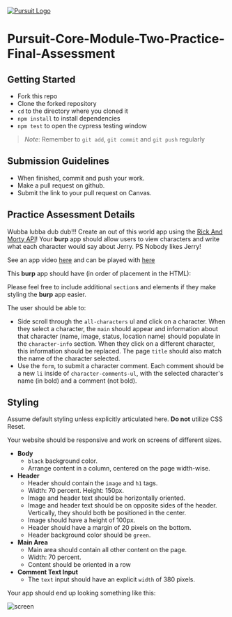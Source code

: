 [![Pursuit Logo](https://avatars1.githubusercontent.com/u/5825944?s=200&v=4)](https://pursuit.org)

# Pursuit-Core-Module-Two-Practice-Final-Assessment

## Getting Started 
* Fork this repo
* Clone the forked repository
* `cd` to the directory where you cloned it
* `npm install` to install dependencies
* `npm test` to open the cypress testing window

> *Note*: Remember to `git add`, `git commit` and `git push` regularly

## Submission Guidelines
  * When finished, commit and push your work.
  * Make a pull request on github.
  * Submit the link to your pull request on Canvas. 


## Practice Assessment Details

Wubba lubba dub dub!!! Create an out of this world app using the [Rick And Morty API](https://rickandmortyapi.com/)! Your **burp** app should allow users to view characters and write what each character would say about Jerry. PS Nobody likes Jerry! 

See an app video [here](https://www.youtube.com/watch?v=bGyZYHU3cJ0) and can be played with [here](https://joinpursuit.github.io/Module-2-Practice-Final-Assessment/)

This **burp** app should have (in order of placement in the HTML):
<!-- - A title tag that starts with the text "Szechuan Sauce" -->
<!-- - A header tag. Make it mean and make it green.  -->
<!-- - Inside the header an `h1` that reads "Rick & Morty" with fantasy font. -->
<!-- - Inside the header an image of Rick and Morty (check your assets folder!) -->

<!-- - A `ul` with the id `all-characters` that contains an `li`'s with an image (id=`photo-img`) of each character in the API (first page only), as well as the characters name. -->
<!-- - A `main` tag that starts not on the page -->
<!-- - Inside of `main` should be two sections. The first section should have the id `character-info` the second should have the id `character-comments-section`. -->
<!-- - Inside of `character-info` should be be an `h3` an `img` and two `p` tags.  -->
<!-- - Inside of `character-comments-section` should be a `form`, including a "text" `input` and a "submit" `input`, that allows users to submit (not save, just add to the frontend) what they would say about the character Jerry. On submission the input should clear. -->
<!-- - Also insider `character-comments-section`  should be a `ul` with the id `character-comments-ul` that contains the submitted comments of each character. -->

Please feel free to include additional `section`s and elements if they make styling the **burp** app easier.

The user should be able to:

- Side scroll through the `all-characters` ul and click on a character. When they select a character, the `main` should appear and information about that character (name, image, status, location name) should populate in the `character-info` section. When they click on a different character, this information should be replaced. The page `title` should also match the name of the character selected. 
- Use the `form`, to submit a character comment. Each comment should be a new `li` inside of `character-comments-ul`, with the selected character's name (in bold) and a comment (not bold).

## Styling

Assume default styling unless explicitly articulated here. **Do not** utilize CSS Reset.

Your website should be responsive and work on screens of different sizes.

- **Body**
  - `black` background color.
  - Arrange content in a column, centered on the page width-wise.
- **Header**
  - Header should contain the `image` and `h1` tags.
  - Width: 70 percent. Height: 150px.
  - Image and header text should be horizontally oriented.
  - Image and header text should be on opposite sides of the header. Vertically, they should both be positioned in the center.
  - Image should have a height of 100px.
  - Header should have a margin of 20 pixels on the bottom.
  - Header background color should be `green`.
- **Main Area**
  - Main area should contain all other content on the page.
  - Width: 70 percent.
  - Content should be oriented in a row
- **Comment Text Input**
  - The `text` input should have an explicit `width` of 380 pixels.

Your app should end up looking something like this:

![screen](./assets/screenshot.png)

